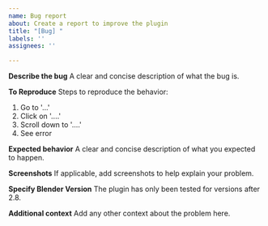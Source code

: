 ```yaml
---
name: Bug report
about: Create a report to improve the plugin
title: "[Bug] "
labels: ''
assignees: ''

---
```


**Describe the bug**
A clear and concise description of what the bug is.

**To Reproduce**
Steps to reproduce the behavior:
1. Go to '...'
2. Click on '....'
3. Scroll down to '....'
4. See error

**Expected behavior**
A clear and concise description of what you expected to happen.

**Screenshots**
If applicable, add screenshots to help explain your problem.

**Specify Blender Version**
The plugin has only been tested for versions after 2.8.

**Additional context**
Add any other context about the problem here.

